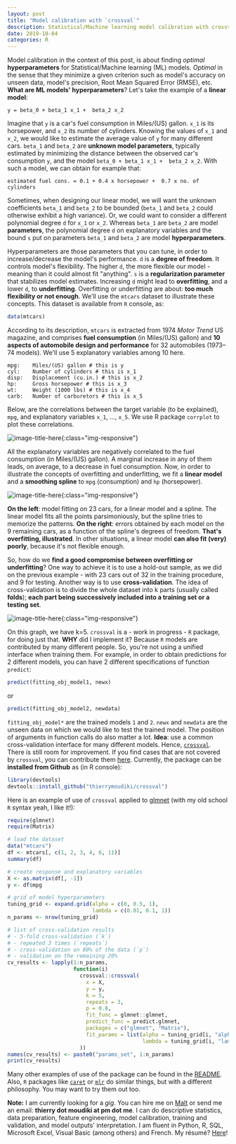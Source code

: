 ```yaml
---
layout: post
title: "Model calibration with `crossval`"
description: Statistical/Machine learning model calibration with crossval
date: 2019-10-04
categories: R
---
```


Model calibration in the context of this post, is about finding _optimal_ __hyperparameters__ for Statistical/Machine learning (ML) models. _Optimal_ in the sense that they minimize a given criterion such as model's accuracy on unseen data, model's precision, Root Mean Squared Error (RMSE), etc. __What are ML models' hyperparameters__? Let's take the example of a __linear model__:

```
y = beta_0 + beta_1 x_1 +  beta_2 x_2

```

Imagine that `y` is a car's fuel consumption in Miles/(US) gallon. `x_1` is its horsepower, and `x_2` its  number of cylinders. Knowing the values of `x_1` and `x_2`, we would like to estimate the average value of `y` for many different cars. `beta_1` and `beta_2` are __unknown model  parameters__, typically estimated by minimizing the distance between the observed car's consumption `y`, and the model `beta_0 + beta_1 x_1 +  beta_2 x_2`. With such a model, we can obtain for example that:

```
estimated fuel cons. = 0.1 + 0.4 x horsepower +  0.7 x no. of cylinders

```

Sometimes, when designing our linear model, we will want the unknown coefficients `beta_1` and `beta_2` to be bounded (`beta_1` and `beta_2` could otherwise exhibit a high variance). Or, we could want to consider a different polynomial degree `d` for `x_1` or `x_2`. Whereas `beta_1` are `beta_2` are model __parameters__, the polynomial degree `d` on explanatory variables and the bound `s`  put on parameters `beta_1` and `beta_2` are model __hyperparameters__. 

Hyperparameters are those parameters that you can tune, in order to increase/decrease the model's performance. `d` is a __degree of freedom__. It controls model's flexibility. The higher `d`, the more flexible our model - meaning than it could almost fit "anything". `s` is a __regularization parameter__ that stabilizes model estimates. Increasing `d` might lead to __overfitting__, and a lower `d`, to __underfitting__. Overfitting or underfitting are about: __too much flexibility or not enough__. We'll use the `mtcars` dataset to illustrate these concepts. This dataset is available from `R` console, as: 


```r
data(mtcars)
``` 

According to its description, `mtcars` is extracted from 1974 _Motor Trend_ US magazine, and comprises __fuel consumption__ (in Miles/(US) gallon) and __10 aspects of automobile design and performance__ for 32 automobiles (1973–74 models). We'll use 5 explanatory variables among 10 here. 

```
mpg:	Miles/(US) gallon # this is y
cyl:	Number of cylinders # this is x_1
disp:	Displacement (cu.in.) # this is x_2
hp:     Gross horsepower # this is x_3
wt:     Weight (1000 lbs) # this is x_4
carb:	Number of carburetors # this is x_5
```
Below, are the correlations between the target variable (to be explained), `mpg`, and explanatory variables  `x_1`, ..., `x_5`. We use R package `corrplot` to plot these correlations. 

 ![image-title-here]({{base}}/images/2019-10-04/2019-10-04-image1.png){:class="img-responsive"}

All the explanatory variables are negatively correlated to the fuel consumption (in Miles/(US) gallon). A marginal increase in any of them leads, on average, to a decrease in fuel consumption. Now, in order to illustrate the concepts of overfitting and underfitting, we fit a __linear model__ and a __smoothing spline__ to `mpg` (consumption) and `hp` (horsepower).

![image-title-here]({{base}}/images/2019-10-04/2019-10-04-image2.png){:class="img-responsive"}

__On the left__: model fitting on 23 cars, for a linear model and a spline. The linear model fits all the points  parsimoniously, but the spline tries to memorize the patterns. __On the right__: errors obtained by each model on the 9 remaining cars, as a function of the spline's degrees of freedom. __That's overfitting, illustrated__. In other situations, a linear model __can also fit (very) poorly__, because it's not flexible enough.

So, how do we __find a good compromise between overfitting or underfitting__? One way to achieve it is to use a hold-out sample, as we did on the previous example - with 23 cars out of 32 in the training procedure, and 9 for testing. Another way is to use __cross-validation__. The idea of cross-validation is to divide the whole dataset into k parts (usually called __folds__); __each part being successively included into a training set or a testing set__.

![image-title-here]({{base}}/images/2019-10-04/2019-10-04-image3.png){:class="img-responsive"}

On this graph, we have k=5. `crossval` is a - work in progress - `R` package, for doing just that. __WHY__ did I implement it? Because `R` models are contributed by many different people. So, you're not using a unified interface when training them. For example, in order to obtain predictions for 2 different models, you can have 2 different specifications of function `predict`:

```r
predict(fitting_obj_model1, newx)
```

or

```r
predict(fitting_obj_model2, newdata)
```

`fitting_obj_model*`  are the trained models `1` and `2`. `newx` and `newdata` are the unseen data on which we would like to test the trained model. The position of arguments in function calls do also matter a lot. __Idea__: use a common cross-validation interface for many different models. Hence,  [`crossval`](https://github.com/Techtonique/crossval). There is still room for improvement. If you find cases that are not covered by `crossval`, you can contribute them  [here](https://github.com/Techtonique/crossval). Currently, the package can be __installed from Github__ as (in R console):

```r
library(devtools)
devtools::install_github("thierrymoudiki/crossval")
```

Here is an example of use of `crossval`  applied to [glmnet](https://web.stanford.edu/~hastie/glmnet/glmnet_alpha.html) (with my old school `R` syntax yeah, I like it!): 

```r
require(glmnet)
require(Matrix)

# load the dataset
data("mtcars")
df <- mtcars[, c(1, 2, 3, 4, 6, 11)]
summary(df)

# create response and explanatory variables
X <- as.matrix(df[, -1])
y <- df$mpg

# grid of model hyperparameters
tuning_grid <- expand.grid(alpha = c(0, 0.5, 1),
                           lambda = c(0.01, 0.1, 1))
n_params <- nrow(tuning_grid)

# list of cross-validation results
# - 5-fold cross-validation (`k`)
# - repeated 3 times (`repeats`)
# - cross-validation on 80% of the data (`p`)
# - validation on the remaining 20%
cv_results <- lapply(1:n_params,
                     function(i)
                       crossval::crossval(
                         x = X,
                         y = y,
                         k = 5,
                         repeats = 3,
                         p = 0.8,
                         fit_func = glmnet::glmnet,
                         predict_func = predict.glmnet,
                         packages = c("glmnet", "Matrix"),
                         fit_params = list(alpha = tuning_grid[i, "alpha"],
                                           lambda = tuning_grid[i, "lambda"])
                       ))
names(cv_results) <- paste0("params_set", 1:n_params)
print(cv_results)

```

Many other examples of use of the package can be found in the [README](https://github.com/Techtonique/crossval/blob/master/README.md).
 Also, `R` packages like [`caret`](https://topepo.github.io/caret/index.html) or [`mlr`](https://mlr.mlr-org.com/) do similar things, but with a different philosophy. You may want to try them out too. 


__Note:__ I am currently looking for a _gig_. You can hire me on [Malt](https://www.malt.fr/profile/thierrymoudiki) or send me an email: __thierry dot moudiki at pm dot me__. I can do descriptive statistics, data preparation, feature engineering, model calibration, training and validation, and model outputs' interpretation. I am fluent in Python, R, SQL, Microsoft Excel, Visual Basic (among others) and French. My résumé? [Here]({{base}}/cv/thierry-moudiki.pdf)!

